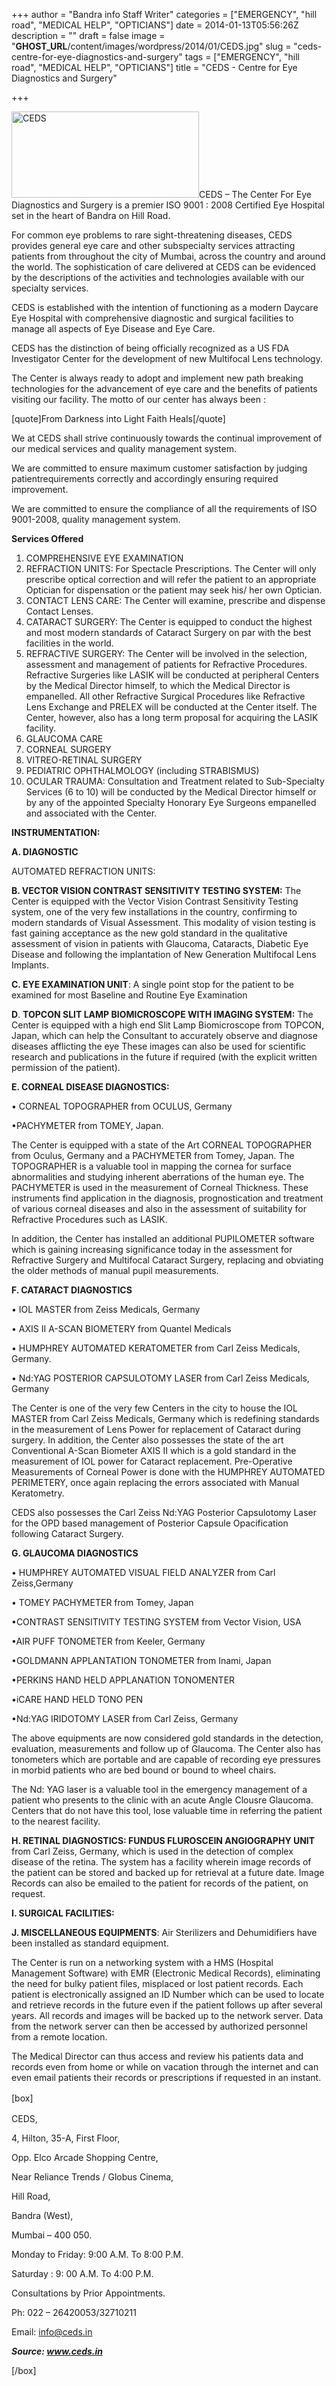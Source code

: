 +++
author = "Bandra info Staff Writer"
categories = ["EMERGENCY", "hill road", "MEDICAL HELP", "OPTICIANS"]
date = 2014-01-13T05:56:26Z
description = ""
draft = false
image = "__GHOST_URL__/content/images/wordpress/2014/01/CEDS.jpg"
slug = "ceds-centre-for-eye-diagnostics-and-surgery"
tags = ["EMERGENCY", "hill road", "MEDICAL HELP", "OPTICIANS"]
title = "CEDS - Centre for Eye Diagnostics and Surgery"

+++


<p><a href="https://i2.wp.com/bandra.info/wp-content/uploads/2014/01/CEDS.jpg?ssl=1"><img loading="lazy" class="size-full wp-image-5445 alignright" alt="CEDS" src="https://i2.wp.com/bandra.info/wp-content/uploads/2014/01/CEDS.jpg?resize=300%2C138&#038;ssl=1" width="300" height="138" data-recalc-dims="1" /></a>CEDS &#8211; The Center For Eye Diagnostics and Surgery is a premier ISO 9001 : 2008 Certified Eye Hospital set in the heart of Bandra on Hill Road.</p>
<p>For common eye problems to rare sight-threatening diseases, CEDS provides general eye care and other subspecialty services attracting patients from throughout the city of Mumbai, across the country and around the world. The sophistication of care delivered at CEDS can be evidenced by the descriptions of the activities and technologies available with our specialty services.</p>
<p>CEDS is established with the intention of functioning as a modern Daycare Eye Hospital with comprehensive diagnostic and surgical facilities to manage all aspects of Eye Disease and Eye Care.</p>
<p>CEDS has the distinction of being officially recognized as a US FDA Investigator Center for the development of new Multifocal Lens technology.</p>
<p>The Center is always ready to adopt and implement new path breaking technologies for the advancement of eye care and the benefits of patients visiting our facility. The motto of our center has always been :</p>
<p>[quote]From Darkness into Light Faith Heals[/quote]</p>
<p>We at CEDS shall strive continuously towards the continual improvement of our medical services and quality management system.</p>
<p>We are committed to ensure maximum customer satisfaction by judging patientrequirements correctly and accordingly ensuring required improvement.</p>
<p>We are committed to ensure the compliance of all the requirements of ISO 9001-2008, quality management system.</p>
<p><b>Services Offered</b></p>
<ol>
<li>COMPREHENSIVE EYE EXAMINATION</li>
<li>REFRACTION UNITS: For Spectacle Prescriptions. The Center will only prescribe optical correction and will refer the patient to an appropriate Optician for dispensation or the patient may seek his/ her own Optician.</li>
<li>CONTACT LENS CARE: The Center will examine, prescribe and dispense Contact Lenses.</li>
<li>CATARACT SURGERY: The Center is equipped to conduct the highest and most modern standards of Cataract Surgery on par with the best facilities in the world.</li>
<li>REFRACTIVE SURGERY: The Center will be involved in the selection, assessment and management of patients for Refractive Procedures. Refractive Surgeries like LASIK will be conducted at peripheral Centers by the Medical Director himself, to which the Medical Director is empanelled. All other Refractive Surgical Procedures like Refractive Lens Exchange and PRELEX will be conducted at the Center itself. The Center, however, also has a long term proposal for acquiring the LASIK facility.</li>
<li>GLAUCOMA CARE</li>
<li>CORNEAL SURGERY</li>
<li>VITREO-RETINAL SURGERY</li>
<li>PEDIATRIC OPHTHALMOLOGY (including STRABISMUS)</li>
<li>OCULAR TRAUMA: Consultation and Treatment related to Sub-Specialty Services (6 to 10) will be conducted by the Medical Director himself or by any of the appointed Specialty Honorary Eye Surgeons empanelled and associated with the Center.</li>
</ol>
<p><b>INSTRUMENTATION:</b></p>
<p><b></b><b>A. </b><b>DIAGNOSTIC</b></p>
<p>AUTOMATED REFRACTION UNITS:</p>
<p><b>B. VECTOR VISION CONTRAST SENSITIVITY TESTING SYSTEM:</b> The Center is equipped with the Vector Vision Contrast Sensitivity Testing system, one of the very few installations in the country, confirming to modern standards of Visual Assessment. This modality of vision testing is fast gaining acceptance as the new gold standard in the qualitative assessment of vision in patients with Glaucoma, Cataracts, Diabetic Eye Disease and following the implantation of New Generation Multifocal Lens Implants.</p>
<p><b>C. EYE EXAMINATION UNIT</b>: A single point stop for the patient to be examined for most Baseline and Routine Eye Examination</p>
<p><strong>D</strong>. <b>TOPCON SLIT LAMP BIOMICROSCOPE WITH IMAGING SYSTEM:</b> The Center is equipped with a high end Slit Lamp Biomicroscope from TOPCON, Japan, which can help the Consultant to accurately observe and diagnose diseases afflicting the eye These images can also be used for scientific research and publications in the future if required (with the explicit written permission of the patient).</p>
<p><b>E. CORNEAL DISEASE DIAGNOSTICS:</b></p>
<p>• CORNEAL TOPOGRAPHER from OCULUS, Germany</p>
<p>•PACHYMETER from TOMEY, Japan.</p>
<p>The Center is equipped with a state of the Art CORNEAL TOPOGRAPHER from Oculus, Germany and a PACHYMETER from Tomey, Japan. The TOPOGRAPHER is a valuable tool in mapping the cornea for surface abnormalities and studying inherent aberrations of the human eye. The PACHYMETER is used in the measurement of Corneal Thickness. These instruments find application in the diagnosis, prognostication and treatment of various corneal diseases and also in the assessment of suitability for Refractive Procedures such as LASIK.</p>
<p>In addition, the Center has installed an additional PUPILOMETER software which is gaining increasing significance today in the assessment for Refractive Surgery and Multifocal Cataract Surgery, replacing and obviating the older methods of manual pupil measurements.</p>
<p><b>F. CATARACT DIAGNOSTICS </b></p>
<p>• IOL MASTER from Zeiss Medicals, Germany</p>
<p>• AXIS II A-SCAN BIOMETERY from Quantel Medicals</p>
<p>• HUMPHREY AUTOMATED KERATOMETER from Carl Zeiss Medicals, Germany.</p>
<p>• Nd:YAG POSTERIOR CAPSULOTOMY LASER from Carl Zeiss Medicals, Germany</p>
<p>The Center is one of the very few Centers in the city to house the IOL MASTER from Carl Zeiss Medicals, Germany which is redefining standards in the measurement of Lens Power for replacement of Cataract during surgery. In addition, the Center also possesses the state of the art Conventional A-Scan Biometer AXIS II which is a gold standard in the measurement of IOL power for Cataract replacement. Pre-Operative Measurements of Corneal Power is done with the HUMPHREY AUTOMATED PERIMETERY, once again replacing the errors associated with Manual Keratometry.</p>
<p>CEDS also possesses the Carl Zeiss Nd:YAG Posterior Capsulotomy Laser for the OPD based management of Posterior Capsule Opacification following Cataract Surgery.</p>
<p><b>G. GLAUCOMA DIAGNOSTICS </b></p>
<p>• HUMPHREY AUTOMATED VISUAL FIELD ANALYZER from Carl Zeiss,Germany</p>
<p>• TOMEY PACHYMETER from Tomey, Japan</p>
<p>•CONTRAST SENSITIVITY TESTING SYSTEM from Vector Vision, USA</p>
<p>•AIR PUFF TONOMETER from Keeler, Germany</p>
<p>•GOLDMANN APPLANTATION TONOMETER from Inami, Japan</p>
<p>•PERKINS HAND HELD APPLANATION TONOMENTER</p>
<p>•iCARE HAND HELD TONO PEN</p>
<p>•Nd:YAG IRIDOTOMY LASER from Carl Zeiss, Germany</p>
<p>The above equipments are now considered gold standards in the detection, evaluation, measurements and follow up of Glaucoma. The Center also has tonometers which are portable and are capable of recording eye pressures in morbid patients who are bed bound or bound to wheel chairs.</p>
<p>The Nd: YAG laser is a valuable tool in the emergency management of a patient who presents to the clinic with an acute Angle Clousre Glaucoma. Centers that do not have this tool, lose valuable time in referring the patient to the nearest facility.</p>
<p><b>H. RETINAL DIAGNOSTICS: FUNDUS FLUROSCEIN ANGIOGRAPHY UNIT</b> from Carl Zeiss, Germany, which is used in the detection of complex disease of the retina. The system has a facility wherein image records of the patient can be stored and backed up for retrieval at a future date. Image Records can also be emailed to the patient for records of the patient, on request.</p>
<p><b>I. SURGICAL FACILITIES:</b></p>
<p><b>J. MISCELLANEOUS EQUIPMENTS</b>: Air Sterilizers and Dehumidifiers have been installed as standard equipment.</p>
<p>The Center is run on a networking system with a HMS (Hospital Management Software) with EMR (Electronic Medical Records), eliminating the need for bulky patient files, misplaced or lost patient records. Each patient is electronically assigned an ID Number which can be used to locate and retrieve records in the future even if the patient follows up after several years. All records and images will be backed up to the network server. Data from the network server can then be accessed by authorized personnel from a remote location.</p>
<p>The Medical Director can thus access and review his patients data and records even from home or while on vacation through the internet and can even email patients their records or prescriptions if requested in an instant.</p>
<p><span style="line-height: 1.5em;">[box]</span></p>
<p>CEDS,</p>
<p>4, Hilton, 35-A, First Floor,</p>
<p>Opp. Elco Arcade Shopping Centre,</p>
<p>Near Reliance Trends / Globus Cinema,</p>
<p>Hill Road,</p>
<p>Bandra (West),</p>
<p>Mumbai &#8211; 400 050.</p>
<p>Monday to Friday: 9:00 A.M. To 8:00 P.M.</p>
<p>Saturday : 9: 00 A.M. To 4:00 P.M.</p>
<p>Consultations by Prior Appointments.</p>
<p>Ph: 022 – 26420053/32710211</p>
<p>Email: <a href="mailto:info@ceds.in">info@ceds.in</a></p>
<p><em><strong>Source: <a href="https://www.ceds.in">www.ceds.in</a></strong></em></p>
<p>[/box]</p>
<p>&nbsp;</p>



